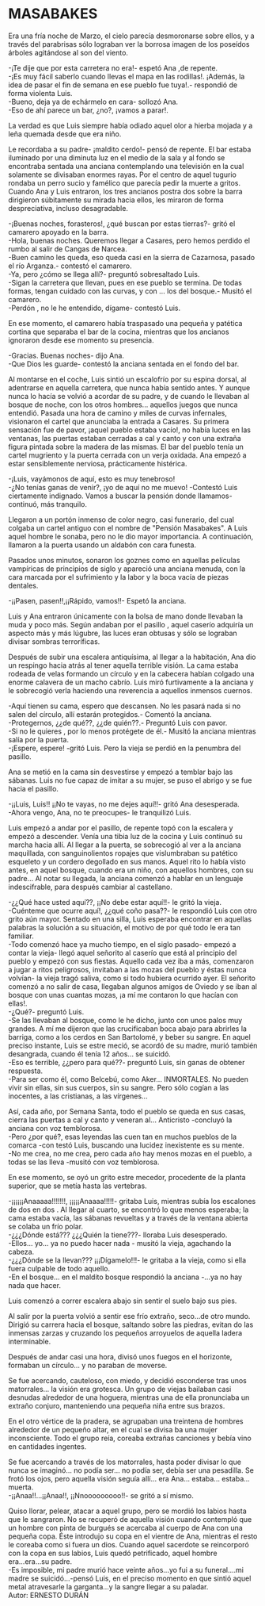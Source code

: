 # MASABAKES

Era una fría noche de Marzo, el cielo parecía desmoronarse sobre ellos, y a través del parabrisas sólo lograban ver la borrosa imagen de los poseídos árboles agitándose al son del viento.

-¡Te dije que por esta carretera no era!- espetó Ana ,de repente.  
-¡Es muy fácil saberlo cuando llevas el mapa en las rodillas!. ¡Además, la idea de pasar el fin de semana en ese pueblo fue tuya!.- respondió de forma violenta Luis.  
-Bueno, deja ya de echármelo en cara- sollozó Ana.   
-Eso de ahí parece un bar, ¿no?, ¡vamos a parar!.

La verdad es que Luis siempre había odiado aquel olor a hierba mojada y a leña quemada desde que era niño.

Le recordaba a su padre- ¡maldito cerdo!- pensó de repente. El bar estaba iluminado por una diminuta luz en el medio de la sala y al fondo se encontraba sentada una anciana contemplando una televisión en la cual solamente se divisaban enormes rayas. Por el centro de aquel tugurio rondaba un perro sucio y famélico que parecía pedir la muerte a gritos. Cuando Ana y Luis entraron, los tres ancianos postra dos sobre la barra dirigieron súbitamente su mirada hacia ellos, les miraron de forma despreciativa, incluso desagradable.

-¡Buenas noches, forasteros!, ¿qué buscan por estas tierras?- gritó el camarero apoyado en la barra.  
-Hola, buenas noches. Queremos llegar a Casares, pero hemos perdido el rumbo al salir de Cangas de Narcea.  
-Buen camino les queda, eso queda casi en la sierra de Cazarnosa, pasado el río Arganza.- contestó el camarero.  
-Ya, pero ¿cómo se llega allí?- preguntó sobresaltado Luis.  
-Sigan la carretera que llevan, pues en ese pueblo se termina. De todas formas, tengan cuidado con las curvas, y con ... los del bosque.- Musitó el camarero.  
-Perdón , no le he entendido, dígame- contestó Luis.

En ese momento, el camarero había traspasado una pequeña y patética cortina que separaba el bar de la cocina, mientras que los ancianos ignoraron desde ese momento su presencia.

-Gracias. Buenas noches- dijo Ana.  
-Que Dios les guarde- contestó la anciana sentada en el fondo del bar.

Al montarse en el coche, Luis sintió un escalofrío por su espina dorsal, al adentrarse en aquella carretera, que nunca había sentido antes. Y aunque nunca lo hacía se volvió a acordar de su padre, y de cuando le llevaban al bosque de noche, con los otros hombres... aquellos juegos que nunca entendió. Pasada una hora de camino y miles de curvas infernales, visionaron el cartel que anunciaba la entrada a Casares. Su primera sensación fue de pavor, ¡aquel pueblo estaba vacío!, no había luces en las ventanas, las puertas estaban cerradas a cal y canto y con una extraña figura pintada sobre la madera de las mismas. El bar del pueblo tenía un cartel mugriento y la puerta cerrada con un verja oxidada. Ana empezó a estar sensiblemente nerviosa, prácticamente histérica.

-¡Luis, vayámonos de aquí, esto es muy tenebroso!  
-¿No tenías ganas de venir?, ¡yo de aquí no me muevo! -Contestó Luis ciertamente indignado. Vamos a buscar la pensión donde llamamos- continuó, más tranquilo.

Llegaron a un portón inmenso de color negro, casi funerario, del cual colgaba un cartel antiguo con el nombre de "Pensión Masabakes". A Luis aquel hombre le sonaba, pero no le dio mayor importancia. A continuación, llamaron a la puerta usando un aldabón con cara funesta.

Pasados unos minutos, sonaron los goznes como en aquellas películas vampíricas de principios de siglo y apareció una anciana menuda, con la cara marcada por el sufrimiento y la labor y la boca vacía de piezas dentales.

-¡¡Pasen, pasen!!,¡¡Rápido, vamos!!- Espetó la anciana.

Luis y Ana entraron únicamente con la bolsa de mano donde llevaban la muda y poco más. Según andaban por el pasillo , aquel caserío adquiría un aspecto más y más lúgubre, las luces eran obtusas y sólo se lograban divisar sombras terroríficas.

Después de subir una escalera antiquísima, al llegar a la habitación, Ana dio un respingo hacia atrás al tener aquella terrible visión. La cama estaba rodeada de velas formando un círculo y en la cabecera habían colgado una enorme calavera de un macho cabrío. Luis miró furtivamente a la anciana y le sobrecogió verla haciendo una reverencia a aquellos inmensos cuernos.

-Aquí tienen su cama, espero que descansen. No les pasará nada si no salen del círculo, allí estarán protegidos.- Comentó la anciana.  
-Protegernos, ¿¿de qué??, ¿¿de quién??.- Preguntó Luis con pavor.  
-Si no le quieres , por lo menos protégete de él.- Musitó la anciana mientras salía por la puerta.  
-¡Espere, espere! -gritó Luis. Pero la vieja se perdió en la penumbra del pasillo.

Ana se metió en la cama sin desvestirse y empezó a temblar bajo las sábanas. Luis no fue capaz de imitar a su mujer, se puso el abrigo y se fue hacia el pasillo.

-¡¡Luis, Luis!! ¡¡No te vayas, no me dejes aquí!!- gritó Ana desesperada.  
-Ahora vengo, Ana, no te preocupes- le tranquilizó Luis.

Luis empezó a andar por el pasillo, de repente topó con la escalera y empezó a descender. Venía una tibia luz de la cocina y Luis continuó su marcha hacia allí. Al llegar a la puerta, se sobrecogió al ver a la anciana maquillada, con sanguinolientos ropajes que vislumbraban su patético esqueleto y un cordero degollado en sus manos. Aquel rito lo había visto antes, en aquel bosque, cuando era un niño, con aquellos hombres, con su padre... Al notar su llegada, la anciana comenzó a hablar en un lenguaje indescifrable, para después cambiar al castellano.

-¿¿Qué hace usted aquí??, ¡¡No debe estar aquí!!- le gritó la vieja.  
-Cuénteme que ocurre aquí!, ¿¿qué coño pasa??- le respondió Luis con otro grito aún mayor. Sentado en una silla, Luis esperaba encontrar en aquellas palabras la solución a su situación, el motivo de por qué todo le era tan familiar.  
-Todo comenzó hace ya mucho tiempo, en el siglo pasado- empezó a contar la vieja- llegó aquel señorito al caserío que está al principio del pueblo y empezó con sus fiestas. Aquello cada vez iba a más, comenzaron a jugar a ritos peligrosos, invitaban a las mozas del pueblo y éstas nunca volvían- la vieja tragó saliva, como si todo hubiera ocurrido ayer. El señorito comenzó a no salir de casa, llegaban algunos amigos de Oviedo y se iban al bosque con unas cuantas mozas, ¡a mí me contaron lo que hacían con ellas!.  
-¿Qué?- preguntó Luis.  
-Se las llevaban al bosque, como le he dicho, junto con unos palos muy grandes. A mí me dijeron que las crucificaban boca abajo para abrirles la barriga, como a los cerdos en San Bartolomé, y beber su sangre. En aquel preciso instante, Luis se estre meció, se acordó de su madre, murió también desangrada, cuando él tenía 12 años... se suicidó.  
-Eso es terrible, ¿¿pero para qué??- preguntó Luis, sin ganas de obtener respuesta.  
-Para ser como él, como Belcebú, como Aker... INMORTALES. No pueden vivir sin ellas, sin sus cuerpos, sin su sangre. Pero sólo cogían a las inocentes, a las cristianas, a las vírgenes...

Así, cada año, por Semana Santa, todo el pueblo se queda en sus casas, cierra las puertas a cal y canto y veneran al... Anticristo -concluyó la anciana con voz temblorosa.  
-Pero ¿por qué?, esas leyendas las cuen tan en muchos pueblos de la comarca -con testó Luis, buscando una lucidez inexistente es su mente.  
-No me crea, no me crea, pero cada año hay menos mozas en el pueblo, a todas se las lleva -musitó con voz temblorosa.

En ese momento, se oyó un grito estre mecedor, procedente de la planta superior, que se metía hasta las vertebras.

-¡¡¡¡¡¡Anaaaaa!!!!!!!, ¡¡¡¡¡Anaaaa!!!!!- gritaba Luis, mientras subía los escalones de dos en dos . Al llegar al cuarto, se encontró lo que menos esperaba; la cama estaba vacía, las sábanas revueltas y a través de la ventana abierta se colaba un frío polar.  
-¿¿¿Dónde está??? ¿¿¿Quién la tiene???- lloraba Luis desesperado.  
-Ellos... yo... ya no puedo hacer nada - musitó la vieja, agachando la cabeza.  
-¿¿¿Dónde se la llevan??? ¡¡¡Dígamelo!!!- le gritaba a la vieja, como si ella fuera culpable de todo aquello.  
-En el bosque... en el maldito bosque respondió la anciana -...ya no hay nada que hacer.

Luis comenzó a correr escalera abajo sin sentir el suelo bajo sus pies.

Al salir por la puerta volvió a sentir ese frío extraño, seco...de otro mundo. Dirigió su carrera hacia el bosque, saltando sobre las piedras, evitan do las inmensas zarzas y cruzando los pequeños arroyuelos de aquella ladera interminable.

Después de andar casi una hora, divisó unos fuegos en el horizonte, formaban un círculo... y no paraban de moverse.

Se fue acercando, cauteloso, con miedo, y decidió esconderse tras unos matorrales... la visión era grotesca. Un grupo de viejas bailaban casi desnudas alrededor de una hoguera, mientras una de ella pronunciaba un extraño conjuro, manteniendo una pequeña niña entre sus brazos.

En el otro vértice de la pradera, se agrupaban una treintena de hombres alrededor de un pequeño altar, en el cual se divisa ba una mujer inconsciente. Todo el grupo reía, coreaba extrañas canciones y bebía vino en cantidades ingentes.

Se fue acercando a través de los matorrales, hasta poder divisar lo que nunca se imaginó... no podía ser... no podía ser, debía ser una pesadilla. Se frotó los ojos, pero aquella visión seguía allí... era Ana... estaba... estaba... muerta.  
-¡¡Anaa!!...¡¡Anaa!!, ¡¡Nnooooooooo!!- se gritó a sí mismo.

Quiso llorar, pelear, atacar a aquel grupo, pero se mordió los labios hasta que le sangraron. No se recuperó de aquella visión cuando contempló que un hombre con pinta de burgués se acercaba al cuerpo de Ana con una pequeña copa. Éste introdujo su copa en el vientre de Ana, mientras el resto le coreaba como si fuera un dios. Cuando aquel sacerdote se reincorporó con la copa en sus labios, Luis quedó petrificado, aquel hombre era...era...su padre.  
-Es imposible, mi padre murió hace veinte años...yo fui a su funeral....mi madre se suicidó...-pensó Luis, en el preciso momento en que sintió aquel metal atravesarle la garganta...y la sangre llegar a su paladar.  
Autor: ERNESTO DURÁN